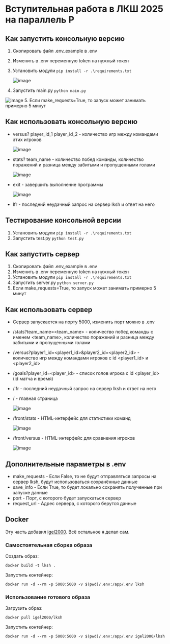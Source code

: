 # Вступительная работа в ЛКШ 2025 на параллель P

## Как запустить консольную версию
1. Скопировать файл .env_example в .env
2. Изменить в .env переменную token на нужный токен
3. Установить модули `pip install -r .\requirements.txt`
   
   ![image](https://github.com/user-attachments/assets/fc63acbe-fdc3-4402-9ffd-824a42dbe4ff)
4. Запустить main.py `python main.py`

![image](https://github.com/user-attachments/assets/3c89ba16-21de-4306-be9b-1d451339bb89)
5. Если make_requests=True, то запуск может занимать примерно 5 минут

## Как использовать консольную версию
* versus? player_id_1 player_id_2 - количество игр между командами этих игроков

  ![image](https://github.com/user-attachments/assets/e7c1ff7e-cb98-4872-bd1c-6db9101c2616)
* stats? team_name - количество побед команды, количество поражений и разница между забитыми и пропущенными голами

  ![image](https://github.com/user-attachments/assets/51522ab0-e32e-4af6-901b-25cb2f5056e9)
* exit - завершить выполнение программы

  ![image](https://github.com/user-attachments/assets/bb177179-56a4-4526-a72c-7d77e130ffc7)
* lfr - последний неудачный запрос на сервер lksh и ответ на него 

## Тестирование консольной версии
1. Установить модули `pip install -r .\requirements.txt`
2. Запустить test.py `python test.py`

## Как запустить сервер
1. Скопировать файл .env_example в .env
2. Изменить в .env переменную token на нужный токен
3. Установить модули `pip install -r .\requirements.txt`
4. Запустить server.py `python server.py`
5. Если make_requests=True, то запуск может занимать примерно 5 минут

## Как использовать сервер
* Сервер запускается на порту 5000, изменить порт можно в .env
* /stats?team_name=<team_name> - количество побед команды c именем <team_name>, количество поражений и разница между забитыми и пропущенными голами
* /versus?player1_id=<player1_id>&player2_id=<player2_id> - количество игр между командами игроков с id <player1_id> и <player2_id>
* /goals?player_id=<player_id> - список голов игрока с id <player_id> (id матча и время)
* /lfr - последний неудачный запрос на сервер lksh и ответ на него
* / - главная страница

  ![image](https://github.com/user-attachments/assets/3de339f7-7c0b-4d6a-8169-a39f1908180d)
* /front/stats - HTML-интерфейс для статистики команд

  ![image](https://github.com/user-attachments/assets/f27ec252-ec22-4bd7-911a-fb088da8c893)
* /front/versus - HTML-интерфейс для сравнения игроков

  ![image](https://github.com/user-attachments/assets/62effbb1-ae92-4648-95db-188a97bfb3ac)

## Дополнительные параметры в .env
* make_requests - Если False, то не будут отправляться запросы на сервер lksh, будут использоваться сохранённые данные
* save_info - Если True, то будет локально сохранять полученные при запуске данные
* port - Порт, с которого будет запускаться сервер
* request_url - Адрес сервера, с которого берутся данные

## Docker

Эту часть добавил [igel2000](https://github.com/igel2000). Всё остальное я делал сам.

### Самостоятельная сборка образа

Создать образ:
```
docker build -t lksh .
```

Запустить контейнер:
```
docker run -d --rm -p 5000:5000 -v $(pwd)/.env:/app/.env lksh
```

### Использование готового образа

Загрузить образ:
```
docker pull igel2000/lksh
```

Запустить контейнер:
```
docker run -d --rm -p 5000:5000 -v $(pwd)/.env:/app/.env igel2000/lksh
```
